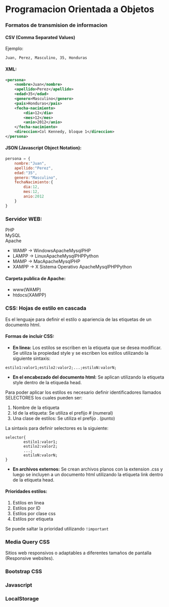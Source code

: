 # Programacion Orientada a Objetos

### Formatos de transmision de informacion
#### CSV (Comma Separated Values)

Ejemplo:  
```
Juan, Perez, Masculino, 35, Honduras
```

#### XML:

```XML
<persona>
    <nombre>Juan</nombre>  
    <apellido>Perez</apellido>
    <edad>35</edad>
    <genero>Masculino</genero>
    <pais>Honduras</pais>
    <fecha-nacimiento>
        <dia>12</dia>
        <mes>12</mes>
        <anio>2012</anio>
    </fecha-nacimiento>
    <direccion>Col Kennedy, bloque 1</direccion>
</persona>
```


#### JSON (Javascript Object Notation): 
```javascript
persona = {
    nombre:"Juan",
    apellido:"Perez",
    edad:"35",
    genero:"Masculino",
    fechaNacimiento:{
        dia:12,
        mes:12,
        anio:2012
    }
}
```

### Servidor WEB:
PHP  
MySQL  
Apache  

- WAMP  -> WindowsApacheMysqlPHP
- LAMPP -> LinuxApacheMysqlPHPPython
- MAMP  -> MacApacheMysqlPHP
- XAMPP -> X Sistema Operativo ApacheMysqlPHPPython


#### Carpeta publica de Apache:  
- www(WAMP)  
- htdocs(XAMPP)  

### CSS: Hojas de estilo en cascada  
Es el lenguaje para definir el estilo o apariencia de las etiquetas de un documento html.  

#### Formas de incluir CSS:    
- **En linea:** Los estilos se escriben en la etiqueta que se desea modificar. Se utiliza la propiedad style y se escriben los estilos utilizando la siguiente sintaxis:  

`
estilo1:valor1;estilo2:valor2;...;estiloN:valorN;
`
- **En el encabezado del documento html:** Se aplican utilizando la etiqueta style dentro de la etiqueda head.

Para poder aplicar los estilos es necesario definir identificadores llamados SELECTORES los cuales pueden ser:  
1. Nombre de la etiqueta
2. Id de la etiqueta: Se utiliza el prefijo # (numeral)
3. Una clase de estilos: Se utiliza el prefijo . (punto)

La sintaxis para definir selectores es la siguiente:
```
selector{
        estilo1:valor1;
        estilo2:valor2;
        ...;
        estiloN:valorN;
}
```
- **En archivos externos:** Se crean archivos planos con la extension .css y luego se incluyen a un documento html utilizando la etiqueta link dentro de la etiqueta head.  


#### Prioridades estilos:
1. Estilos en linea
2. Estilos por ID
3. Estilos por clase css
4. Estilos por etiqueta

Se puede saltar la prioridad utilizando `!important`

### Media Query CSS
Sitios web responsivos o adaptables a diferentes tamaños de pantalla (Responsive websites).


### Bootstrap CSS  
### Javascript
### LocalStorage
